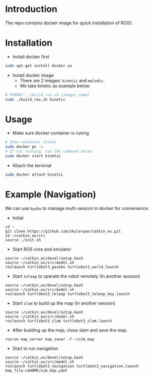# Introduction
The repo contains docker image for quick installation of ROS1.

# Installation
* Install docker first
```sh
sudo apt-get install docker.io
```
* Install docker image
  - There are 2 images: `kinetic` and `melodic`.
  - We take kinetic as example below.
```sh
# FORMAT: ./build_ros.sh [images_name]
sudo ./build_ros.sh kinetic
```

# Usage
* Make sure docker container is runing
```sh
# Show container status
sudo docker ps -a
# If not running, run the command below
sudo docker start kinetic
```
* Attach the terminal
```sh
sudo docker attach kinetic
```

# Example (Navigation)
We can use `byobu` to manage multi-session in docker for convenience.
* Initial
```
cd ~
git clone https://github.com/skylerpan/catkin_ws.git
cd ~/catkin_ws/src
source ./init.sh
```
* Start ROS core and emulator
```
source ~/catkin_ws/devel/setup.bash
source ~/catkin_ws/src/model.sh
roslaunch turtlebot3_gazebo turtlebot3_world.launch
```
* Start `teleop` to operate the robot remotely (In another session)
```
source ~/catkin_ws/devel/setup.bash
source ~/catkin_ws/src/model.sh
roslaunch turtlebot3_teleop turtlebot3_teleop_key.launch
```
* Start `slam` to build up the map (In another session)
```
source ~/catkin_ws/devel/setup.bash
source ~/catkin_ws/src/model.sh
roslaunch turtlebot3_slam turtlebot3_slam.launch
```
* After building up the map, close slam and save the map.
```
rosrun map_server map_saver -f ~/sim_map
```
* Start to run navigation
```
source ~/catkin_ws/devel/setup.bash
source ~/catkin_ws/src/model.sh
roslaunch turtlebot3_navigation turtlebot3_navigation.launch map_file:=$HOME/sim_map.yaml
```
